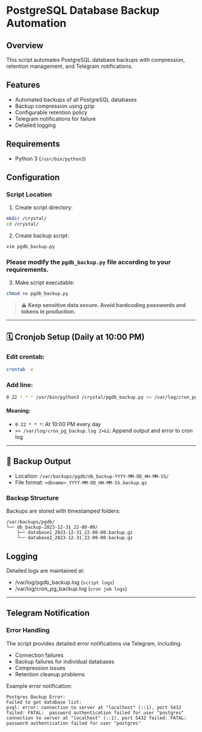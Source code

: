 # PostgreSQL Database Backup Automation

## Overview
This script automates PostgreSQL database backups with compression, retention management, and Telegram notifications.

## Features
- Automated backups of all PostgreSQL databases
- Backup compression using gzip
- Configurable retention policy
- Telegram notifications for failure
- Detailed logging

## Requirements

- Python 3 (`/usr/bin/python3`)

## Configuration

###  Script Location
1. Create script directory:
```bash
mkdir /crystal/
cd /crystal/
```
2. Create backup script:
```bash
vim pgdb_backup.py

```
### Please modify the `pgdb_backup.py` file according to your requirements.

3. Make script executable:

```bash
chmod +x pgdb_backup.py
```

> ⚠️ **Keep sensitive data secure. Avoid hardcoding passwords and tokens in production.**
--- 

## 🗓️ Cronjob Setup (Daily at 10:00 PM)

### Edit crontab:
```bash
crontab -e
```

### Add line:
```bash
0 22 * * * /usr/bin/python3 /crystal/pgdb_backup.py >> /var/log/cron_pg_backup.log 2>&1
```

#### Meaning:
- `0 22 * * *`: At 10:00 PM every day
- `>> /var/log/cron_pg_backup.log 2>&1`: Append output and error to cron log

---

## 📂 Backup Output

- Location: `/var/backups/pgdb/db_backup-YYYY-MM-DD_HH-MM-SS/`
- File format: `<dbname>_YYYY-MM-DD_HH-MM-SS.backup.gz`

### Backup Structure
Backups are stored with timestamped folders:

```
/var/backups/pgdb/
└── db_backup-2023-12-31_22-00-00/
    ├── database1_2023-12-31_22-00-00.backup.gz
    └── database2_2023-12-31_22-00-00.backup.gz
```

## Logging
Detailed logs are maintained at:
- /var/log/pgdb_backup.log (`script logs`)
- /var/log/cron_pg_backup.log (`cron job logs`)
---


## Telegram Notification

### Error Handling
The script provides detailed error notifications via Telegram, including:
- Connection failures
- Backup failures for individual databases
- Compression issues
- Retention cleanup problems

Example error notification:

```
Postgres Backup Error:
Failed to get database list:
psql: error: connection to server at "localhost" (::1), port 5432 failed: FATAL:  password authentication failed for user "postgres"
connection to server at "localhost" (::1), port 5432 failed: FATAL:  password authentication failed for user "postgres"
```
